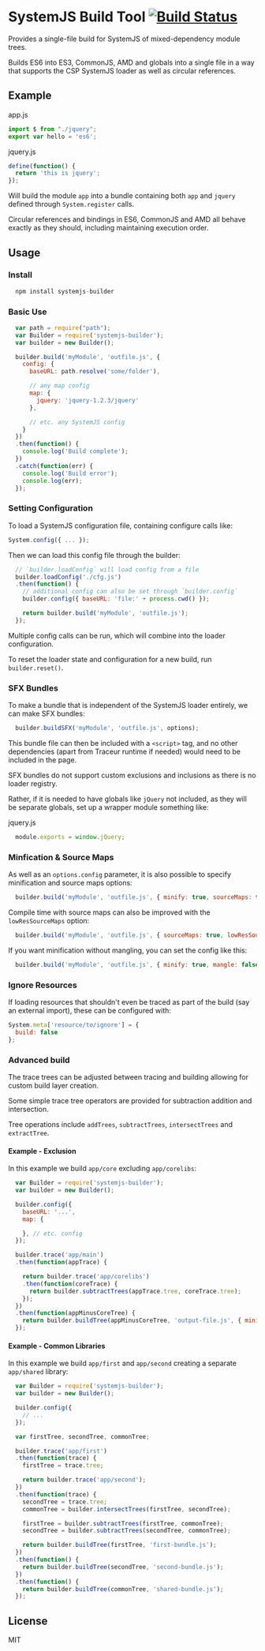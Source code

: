 SystemJS Build Tool [![Build Status][travis-image]][travis-url]
===

Provides a single-file build for SystemJS of mixed-dependency module trees.

Builds ES6 into ES3, CommonJS, AMD and globals into a single file in a way that supports the CSP SystemJS loader
as well as circular references.

Example
---

app.js
```javascript
import $ from "./jquery";
export var hello = 'es6';
```

jquery.js
```javascript
define(function() {
  return 'this is jquery';
});
```

Will build the module `app` into a bundle containing both `app` and `jquery` defined through `System.register` calls.

Circular references and bindings in ES6, CommonJS and AMD all behave exactly as they should, including maintaining execution order.

Usage
---

### Install

```javascript
  npm install systemjs-builder
```

### Basic Use

```javascript
  var path = require("path");
  var Builder = require('systemjs-builder');
  var builder = new Builder();

  builder.build('myModule', 'outfile.js', {
    config: {
      baseURL: path.resolve('some/folder'),

      // any map config
      map: {
        jquery: 'jquery-1.2.3/jquery'
      },

      // etc. any SystemJS config
    }
  })
  .then(function() {
    console.log('Build complete');
  })
  .catch(function(err) {
    console.log('Build error');
    console.log(err);
  });
```

### Setting Configuration

To load a SystemJS configuration file, containing configure calls like:

```javascript
System.config({ ... });
```

Then we can load this config file through the builder:

```javascript
  // `builder.loadConfig` will load config from a file
  builder.loadConfig('./cfg.js')
  .then(function() {
    // additional config can also be set through `builder.config`
    builder.config({ baseURL: 'file:' + process.cwd() });

    return builder.build('myModule', 'outfile.js');
  });

```

Multiple config calls can be run, which will combine into the loader configuration.

To reset the loader state and configuration for a new build, run `builder.reset()`.


### SFX Bundles

To make a bundle that is independent of the SystemJS loader entirely, we can make SFX bundles:

```javascript
  builder.buildSFX('myModule', 'outfile.js', options);
```

This bundle file can then be included with a `<script>` tag, and no other dependencies (apart from Traceur runtime if needed) would need to be included in the page.

SFX bundles do not support custom exclusions and inclusions as there is no loader registry.

Rather, if it is needed to have globals like `jQuery` not included, as they will be separate globals, set up a wrapper module something like:

jquery.js
```javascript
  module.exports = window.jQuery;
```

### Minfication & Source Maps

As well as an `options.config` parameter, it is also possible to specify minification and source maps options:

```javascript
  builder.build('myModule', 'outfile.js', { minify: true, sourceMaps: true, config: cfg });
```

Compile time with source maps can also be improved with the `lowResSourceMaps` option:

```javascript
  builder.build('myModule', 'outfile.js', { sourceMaps: true, lowResSourceMaps: true });
```

If you want minification without mangling, you can set the config like this:

```javascript
  builder.build('myModule', 'outfile.js', { minify: true, mangle: false });
```

### Ignore Resources

If loading resources that shouldn't even be traced as part of the build (say an external import), these
can be configured with:

```javascript
System.meta['resource/to/ignore'] = {
  build: false
};
```

### Advanced build

The trace trees can be adjusted between tracing and building allowing for custom build layer creation.

Some simple trace tree operators are provided for subtraction addition and intersection.

Tree operations include `addTrees`, `subtractTrees`, `intersectTrees` and `extractTree`.

#### Example - Exclusion

In this example we build `app/core` excluding `app/corelibs`:

```javascript
  var Builder = require('systemjs-builder');
  var builder = new Builder();

  builder.config({
    baseURL: '...',
    map: {

    }, // etc. config
  });

  builder.trace('app/main')
  .then(function(appTrace) {

    return builder.trace('app/corelibs')
    .then(function(coreTrace) {
      return builder.subtractTrees(appTrace.tree, coreTrace.tree);
    });
  })
  .then(function(appMinusCoreTree) {
    return builder.buildTree(appMinusCoreTree, 'output-file.js', { minify: true, sourceMaps: true });
  });
```

#### Example - Common Libraries

In this example we build `app/first` and `app/second` creating a separate `app/shared` library:

```javascript
  var Builder = require('systemjs-builder');
  var builder = new Builder();

  builder.config({
    // ...
  });

  var firstTree, secondTree, commonTree;

  builder.trace('app/first')
  .then(function(trace) {
    firstTree = trace.tree;

    return builder.trace('app/second');
  })
  .then(function(trace) {
    secondTree = trace.tree;
    commonTree = builder.intersectTrees(firstTree, secondTree);

    firstTree = builder.subtractTrees(firstTree, commonTree);
    secondTree = builder.subtractTrees(secondTree, commonTree);

    return builder.buildTree(firstTree, 'first-bundle.js');
  })
  .then(function() {
    return builder.buildTree(secondTree, 'second-bundle.js');
  })
  .then(function() {
    return builder.buildTree(commonTree, 'shared-bundle.js');
  });
```

License
---

MIT

[travis-url]: https://travis-ci.org/systemjs/builder
[travis-image]: https://travis-ci.org/systemjs/builder.svg?branch=master
